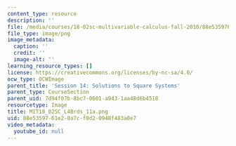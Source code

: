 ```yaml
---
content_type: resource
description: ''
file: /media/courses/18-02sc-multivariable-calculus-fall-2010/88e5359761e20a7cf0d20948f483a0e7_MIT18_02SC_L4Brds_11a.png
file_type: image/png
image_metadata:
  caption: ''
  credit: ''
  image-alt: ''
learning_resource_types: []
license: https://creativecommons.org/licenses/by-nc-sa/4.0/
ocw_type: OCWImage
parent_title: 'Session 14: Solutions to Square Systems'
parent_type: CourseSection
parent_uid: 7d94f07b-8bc7-0601-a943-1aa48d6b4518
resourcetype: Image
title: MIT18_02SC_L4Brds_11a.png
uid: 88e53597-61e2-0a7c-f0d2-0948f483a0e7
video_metadata:
  youtube_id: null
---
```

